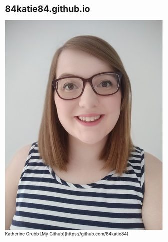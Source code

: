 # 84katie84.github.io
<html>
    <head>
        <link rel="stylesheet" href="stylesheet.css">
    </head>
    <body>
        <img src="images/Me.jpg" id="me">
        Katherine Grubb
        [My Github](https://github.com/84katie84)
    </body>
</html> 
